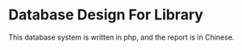 # Database Design For Library

This database system is written in php, and the report is in Chinese.

